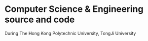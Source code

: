 # Computer Science & Engineering source and code

During The Hong Kong Polytechnic University, TongJi University

